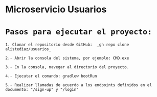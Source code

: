 # Microservicio **Usuarios**

# `Pasos para ejecutar el proyecto:`

``1. Clonar el repositorio desde GitHub: 
_gh repo clone alistediaz/usuarios_``

`2.- Abrir la consola del sistema, por ejemplo: CMD.exe`

`3.- En la consola, navegar al directorio del proyecto.`

`4.- Ejecutar el comando: gradlew bootRun`

`5.- Realizar llamadas de acuerdo a los endpoints definidos en el documento: "/sign-up" y "/login"`